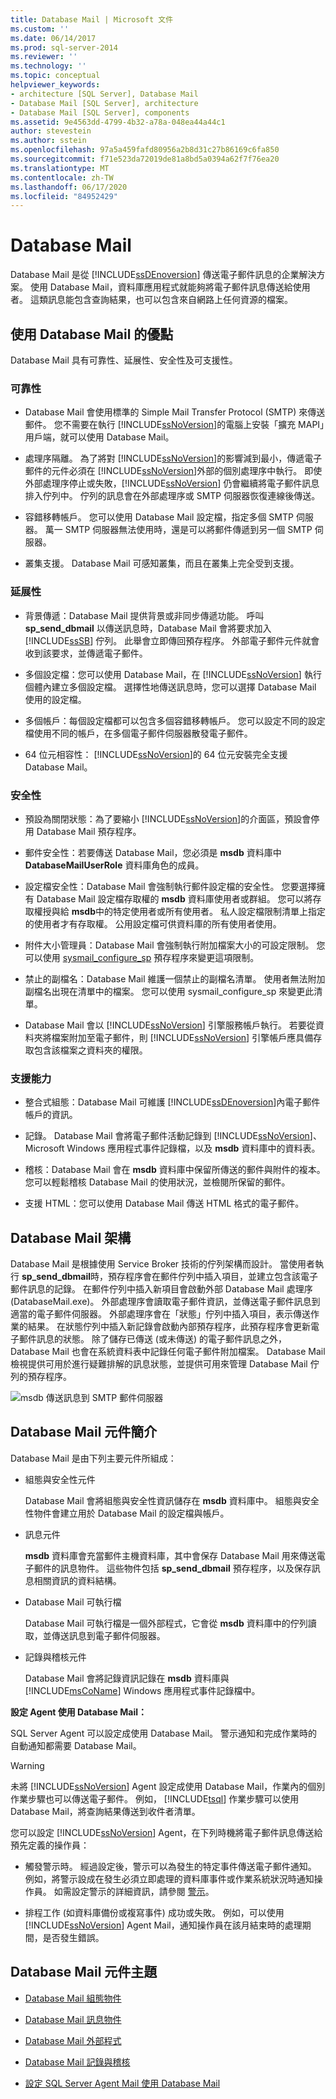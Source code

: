 ```yaml
---
title: Database Mail | Microsoft 文件
ms.custom: ''
ms.date: 06/14/2017
ms.prod: sql-server-2014
ms.reviewer: ''
ms.technology: ''
ms.topic: conceptual
helpviewer_keywords:
- architecture [SQL Server], Database Mail
- Database Mail [SQL Server], architecture
- Database Mail [SQL Server], components
ms.assetid: 9e4563dd-4799-4b32-a78a-048ea44a44c1
author: stevestein
ms.author: sstein
ms.openlocfilehash: 97a5a459fafd80956a2b8d31c27b86169c6fa850
ms.sourcegitcommit: f71e523da72019de81a8bd5a0394a62f7f76ea20
ms.translationtype: MT
ms.contentlocale: zh-TW
ms.lasthandoff: 06/17/2020
ms.locfileid: "84952429"
---
```

# <a name="database-mail"></a>Database Mail
  Database Mail 是從 [!INCLUDE[ssDEnoversion](../../../includes/ssdenoversion-md.md)] 傳送電子郵件訊息的企業解決方案。 使用 Database Mail，資料庫應用程式就能夠將電子郵件訊息傳送給使用者。 這類訊息能包含查詢結果，也可以包含來自網路上任何資源的檔案。  
  
 
  
##  <a name="benefits-of-using-database-mail"></a><a name="Benefits"></a> 使用 Database Mail 的優點  
 Database Mail 具有可靠性、延展性、安全性及可支援性。  
  
### <a name="reliability"></a>可靠性  
  
-   Database Mail 會使用標準的 Simple Mail Transfer Protocol (SMTP) 來傳送郵件。 您不需要在執行 [!INCLUDE[ssNoVersion](../../includes/ssnoversion-md.md)]的電腦上安裝「擴充 MAPI」用戶端，就可以使用 Database Mail。  
  
-   處理序隔離。 為了將對 [!INCLUDE[ssNoVersion](../../includes/ssnoversion-md.md)]的影響減到最小，傳遞電子郵件的元件必須在 [!INCLUDE[ssNoVersion](../../includes/ssnoversion-md.md)]外部的個別處理序中執行。 即使外部處理序停止或失敗，[!INCLUDE[ssNoVersion](../../includes/ssnoversion-md.md)] 仍會繼續將電子郵件訊息排入佇列中。 佇列的訊息會在外部處理序或 SMTP 伺服器恢復連線後傳送。  
  
-   容錯移轉帳戶。 您可以使用 Database Mail 設定檔，指定多個 SMTP 伺服器。 萬一 SMTP 伺服器無法使用時，還是可以將郵件傳遞到另一個 SMTP 伺服器。  
  
-   叢集支援。 Database Mail 可感知叢集，而且在叢集上完全受到支援。  
  
### <a name="scalability"></a>延展性  
  
-   背景傳遞：Database Mail 提供背景或非同步傳遞功能。 呼叫 **sp_send_dbmail** 以傳送訊息時，Database Mail 會將要求加入 [!INCLUDE[ssSB](../../includes/sssb-md.md)] 佇列。 此舉會立即傳回預存程序。 外部電子郵件元件就會收到該要求，並傳遞電子郵件。  
  
-   多個設定檔：您可以使用 Database Mail，在 [!INCLUDE[ssNoVersion](../../includes/ssnoversion-md.md)] 執行個體內建立多個設定檔。 選擇性地傳送訊息時，您可以選擇 Database Mail 使用的設定檔。  
  
-   多個帳戶：每個設定檔都可以包含多個容錯移轉帳戶。 您可以設定不同的設定檔使用不同的帳戶，在多個電子郵件伺服器散發電子郵件。  
  
-   64 位元相容性： [!INCLUDE[ssNoVersion](../../includes/ssnoversion-md.md)]的 64 位元安裝完全支援 Database Mail。  
  
### <a name="security"></a>安全性  
  
-   預設為關閉狀態：為了要縮小 [!INCLUDE[ssNoVersion](../../includes/ssnoversion-md.md)]的介面區，預設會停用 Database Mail 預存程序。  
  
-   郵件安全性：若要傳送 Database Mail，您必須是 **msdb** 資料庫中 **DatabaseMailUserRole** 資料庫角色的成員。  
  
-   設定檔安全性：Database Mail 會強制執行郵件設定檔的安全性。 您要選擇擁有 Database Mail 設定檔存取權的 **msdb** 資料庫使用者或群組。 您可以將存取權授與給 **msdb**中的特定使用者或所有使用者。 私人設定檔限制清單上指定的使用者才有存取權。 公用設定檔可供資料庫的所有使用者使用。  
  
-   附件大小管理員：Database Mail 會強制執行附加檔案大小的可設定限制。 您可以使用 [sysmail_configure_sp](/sql/relational-databases/system-stored-procedures/sysmail-configure-sp-transact-sql) 預存程序來變更這項限制。  
  
-   禁止的副檔名：Database Mail 維護一個禁止的副檔名清單。 使用者無法附加副檔名出現在清單中的檔案。 您可以使用 sysmail_configure_sp 來變更此清單。  
  
-   Database Mail 會以 [!INCLUDE[ssNoVersion](../../includes/ssnoversion-md.md)] 引擎服務帳戶執行。 若要從資料夾將檔案附加至電子郵件，則 [!INCLUDE[ssNoVersion](../../includes/ssnoversion-md.md)] 引擎帳戶應具備存取包含該檔案之資料夾的權限。  
  
### <a name="supportability"></a>支援能力  
  
-   整合式組態：Database Mail 可維護 [!INCLUDE[ssDEnoversion](../../includes/tsql-md.md)]內電子郵件帳戶的資訊。  
  
-   記錄。 Database Mail 會將電子郵件活動記錄到 [!INCLUDE[ssNoVersion](../../includes/ssnoversion-md.md)]、Microsoft Windows 應用程式事件記錄檔，以及 **msdb** 資料庫中的資料表。  
  
-   稽核：Database Mail 會在 **msdb** 資料庫中保留所傳送的郵件與附件的複本。 您可以輕鬆稽核 Database Mail 的使用狀況，並檢閱所保留的郵件。  
  
-   支援 HTML：您可以使用 Database Mail 傳送 HTML 格式的電子郵件。  
  

  
##  <a name="database-mail-architecture"></a><a name="VisualElement"></a> Database Mail 架構  
 Database Mail 是根據使用 Service Broker 技術的佇列架構而設計。 當使用者執行 **sp_send_dbmail**時，預存程序會在郵件佇列中插入項目，並建立包含該電子郵件訊息的記錄。 在郵件佇列中插入新項目會啟動外部 Database Mail 處理序 (DatabaseMail.exe)。 外部處理序會讀取電子郵件資訊，並傳送電子郵件訊息到適當的電子郵件伺服器。 外部處理序會在「狀態」佇列中插入項目，表示傳送作業的結果。 在狀態佇列中插入新記錄會啟動內部預存程序，此預存程序會更新電子郵件訊息的狀態。 除了儲存已傳送 (或未傳送) 的電子郵件訊息之外，Database Mail 也會在系統資料表中記錄任何電子郵件附加檔案。 Database Mail 檢視提供可用於進行疑難排解的訊息狀態，並提供可用來管理 Database Mail 佇列的預存程序。  
  
 ![msdb 傳送訊息到 SMTP 郵件伺服器](../../database-engine/media/databasemail.gif "msdb 傳送訊息到 SMTP 郵件伺服器")  
  

  
##  <a name="introduction-to-database-mail-components"></a><a name="ComponentsAndConcepts"></a> Database Mail 元件簡介  
 Database Mail 是由下列主要元件所組成：  
  
-   組態與安全性元件  
  
     Database Mail 會將組態與安全性資訊儲存在 **msdb** 資料庫中。 組態與安全性物件會建立用於 Database Mail 的設定檔與帳戶。  
  
-   訊息元件  
  
     **msdb** 資料庫會充當郵件主機資料庫，其中會保存 Database Mail 用來傳送電子郵件的訊息物件。 這些物件包括 **sp_send_dbmail** 預存程序，以及保存訊息相關資訊的資料結構。  
  
-   Database Mail 可執行檔  
  
     Database Mail 可執行檔是一個外部程式，它會從 **msdb** 資料庫中的佇列讀取，並傳送訊息到電子郵件伺服器。  
  
-   記錄與稽核元件  
  
     Database Mail 會將記錄資訊記錄在 **msdb** 資料庫與 [!INCLUDE[msCoName](../../includes/msconame-md.md)] Windows 應用程式事件記錄檔中。  
  
 **設定 Agent 使用 Database Mail：**  
  
 SQL Server Agent 可以設定成使用 Database Mail。 警示通知和完成作業時的自動通知都需要 Database Mail。  
  
> [!WARNING]  
>  未將 [!INCLUDE[ssNoVersion](../../includes/ssnoversion-md.md)] Agent 設定成使用 Database Mail，作業內的個別作業步驟也可以傳送電子郵件。 例如， [!INCLUDE[tsql](../../../includes/tsql-md.md)] 作業步驟可以使用 Database Mail，將查詢結果傳送到收件者清單。  
  
 您可以設定 [!INCLUDE[ssNoVersion](../../includes/ssnoversion-md.md)] Agent，在下列時機將電子郵件訊息傳送給預先定義的操作員：  
  
-   觸發警示時。 經過設定後，警示可以為發生的特定事件傳送電子郵件通知。 例如，將警示設成在發生必須立即處理的資料庫事件或作業系統狀況時通知操作員。 如需設定警示的詳細資訊，請參閱 [警示](../../ssms/agent/alerts.md)。  
  
-   排程工作 (如資料庫備份或複寫事件) 成功或失敗。 例如，可以使用 [!INCLUDE[ssNoVersion](../../includes/ssnoversion-md.md)] Agent Mail，通知操作員在該月結束時的處理期間，是否發生錯誤。  
  
 
  
##  <a name="database-mail-component-topics"></a><a name="RelatedContent"></a> Database Mail 元件主題  
  
-   [Database Mail 組態物件](database-mail-configuration-objects.md)  
  
-   [Database Mail 訊息物件](database-mail-messaging-objects.md)  
  
-   [Database Mail 外部程式](database-mail-external-program.md)  
  
-   [Database Mail 記錄與稽核](database-mail-log-and-audits.md)  
  
-   [設定 SQL Server Agent Mail 使用 Database Mail](configure-sql-server-agent-mail-to-use-database-mail.md)  
  

  
  
